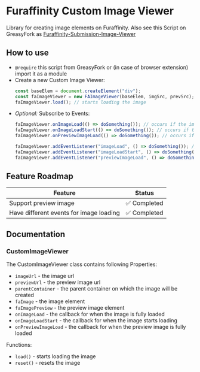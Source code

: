 # Furaffinity Custom Image Viewer

Library for creating image elements on Furaffinity. Also see this Script on GreasyFork as [Furaffinity-Submission-Image-Viewer](https://greasyfork.org/scripts/492931-furaffinity-submission-image-viewer)

## How to use

- `@require` this script from GreasyFork or (in case of browser extension) import it as a module
- Create a new Custom Image Viewer:
  ```javascript
  const baseElem = document.createElement("div");
  const faImageViewer = new FAImageViewer(baseElem, imgSrc, prevSrc);
  faImageViewer.load(); // starts loading the image
  ```
- *Optional:* Subscribe to Events:
  ```javascript
  faImageViewer.onImageLoad(() => doSomething()); // occurs if the image is fully loaded
  faImageViewer.onImageLoadStart(() => doSomething()); // occurs if the image started loading
  faImageViewer.onPreviewImageLoad(() => doSomething()); // occurs if the preview image fully loaded

  faImageViewer.addEventListener("imageLoad", () => doSomething()); // alternative to onImageLoad
  faImageViewer.addEventListener("imageLoadStart", () => doSomething()); // alternative to onImageLoadStart
  faImageViewer.addEventListener("previewImageLoad", () => doSomething()); // alternative to onPreviewImageLoad
  ```

## Feature Roadmap

| Feature                                 | Status      |
| --------------------------------------- | ----------- |
| Support preview image                   | ✅ Completed |
| Have different events for image loading | ✅ Completed |

## Documentation

### CustomImageViewer

The CustomImageViewer class contains following Properties:
- `imageUrl` - the image url
- `previewUrl` - the preview image url
- `parentContainer` - the parent container on which the image will be created
- `faImage` - the image element
- `faImagePreview` - the preview image element
- `onImageLoad` - the callback for when the image is fully loaded
- `onImageLoadStart` - the callback for when the image starts loading
- `onPreviewImageLoad` - the callback for when the preview image is fully loaded

Functions:
- `load()` - starts loading the image
- `reset()` - resets the image

